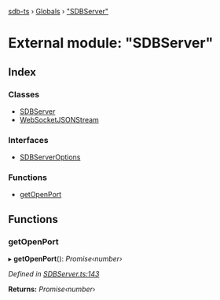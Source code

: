 [sdb-ts](../README.md) › [Globals](../globals.md) › ["SDBServer"](_sdbserver_.md)

# External module: "SDBServer"

## Index

### Classes

* [SDBServer](../classes/_sdbserver_.sdbserver.md)
* [WebSocketJSONStream](../classes/_sdbserver_.websocketjsonstream.md)

### Interfaces

* [SDBServerOptions](../interfaces/_sdbserver_.sdbserveroptions.md)

### Functions

* [getOpenPort](_sdbserver_.md#getopenport)

## Functions

###  getOpenPort

▸ **getOpenPort**(): *Promise‹number›*

*Defined in [SDBServer.ts:143](https://github.com/soney/sdb-ts/blob/883d85d/src/SDBServer.ts#L143)*

**Returns:** *Promise‹number›*
